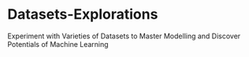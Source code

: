 # Datasets-Explorations
Experiment with Varieties of Datasets to Master Modelling and Discover Potentials of Machine Learning
